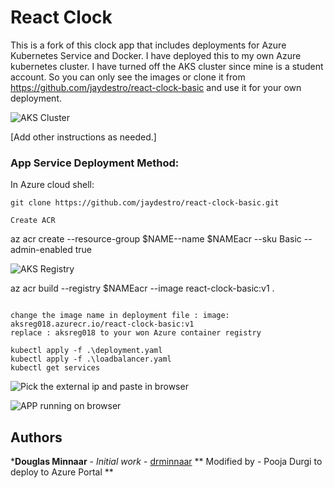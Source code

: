 # React Clock

This is a fork of this clock app that includes deployments for Azure Kubernetes Service and Docker.
I have deployed this to my own Azure kubernetes cluster. I have turned off the AKS cluster since mine is a student account. So you can only see the images or clone it  from https://github.com/jaydestro/react-clock-basic and use it for your own deployment.



![AKS Cluster](https://cs210032001def6664e.blob.core.windows.net/pdurgiimages/AKS_cluster.png?sp=r&st=2023-12-03T04:42:49Z&se=2023-12-03T12:42:49Z&spr=https&sv=2022-11-02&sr=b&sig=eQG5KVe5x2ELVjAkDSaAxF0tQLpGGcn5tM%2BjT5rGMsY%3D)



[Add other instructions as needed.]



### App Service Deployment Method:

In Azure cloud shell:

```
git clone https://github.com/jaydestro/react-clock-basic.git

Create ACR
```
az acr create --resource-group $NAME--name $NAMEacr --sku Basic --admin-enabled true

![AKS Registry](https://cs210032001def6664e.blob.core.windows.net/pdurgiimages/container_registry.png?sp=r&st=2023-12-03T05:10:30Z&se=2023-12-03T13:10:30Z&spr=https&sv=2022-11-02&sr=b&sig=vyCPKHgpKtLOsvNoy%2F4BLHZtq0SFU%2BATItI8vIZas%2FU%3D)

az acr build  --registry $NAMEacr --image react-clock-basic:v1 .
```

change the image name in deployment file : image: aksreg018.azurecr.io/react-clock-basic:v1 
replace : aksreg018 to your won Azure container registry

kubectl apply -f .\deployment.yaml
kubectl apply -f .\loadbalancer.yaml
kubectl get services
```
![Pick the external ip and paste in browser](https://cs210032001def6664e.blob.core.windows.net/pdurgiimages/manifests_to_run.png?sp=r&st=2023-12-03T05:14:58Z&se=2023-12-03T13:14:58Z&spr=https&sv=2022-11-02&sr=b&sig=5xV9gQG2cXOoUiUwr9cReO3TOAPxkVRgyaxW40Ebe6o%3D)


![APP running on browser](https://cs210032001def6664e.blob.core.windows.net/pdurgiimages/App%20on%20browser.png?sp=r&st=2023-12-03T05:16:38Z&se=2023-12-03T13:16:38Z&spr=https&sv=2022-11-02&sr=b&sig=BFQZWCVi3Jy6LY1OgURtvlxIGR4pnKoBXnq2rCwCArk%3D)


## Authors

***Douglas Minnaar** - *Initial work* - [drminnaar](https://github.com/drminnaar)
** Modified by - Pooja Durgi to deploy to Azure Portal **

